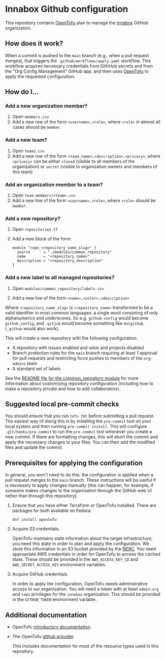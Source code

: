 # Innabox Github configuration

This repository contains [OpenTofu] plan to manage the [innabox] GitHub organization.


[innabox]: https://github.com/innabox
[opentofu]: https://opentofu.org/

## How does it work?

When a commit is pushed to the `main` branch (e.g., when a pull request merges), that triggers the `.github/workflows/apply.yaml` workflow. This workflow acquires necessary credentials from GithHub secrets and from the "Org Config Management" GitHub app, and then uses [OpenTofu] to apply the requested configuration.

## How do I...

### Add a new organization member?

1. Open `members.csv`
1. Add a new row of the form `<username>,<role>`, where `<role>` in almost all cases should be `member`.

### Add a new team?

1. Open `teams.csv`
1. Add a new row of the form `<team_name>,<description>,<privacy>`, where `<privacy>` can be either `closed` (visible to all members of the organization) or `secret` (visible to organization owners and members of this team)

### Add an organization member to a team?

1. Open `team-members/<team>.csv`
1. Add a new line of the form `<username>,<role>`, where `<role>` should be `member`.

### Add a new repository?

1. Open `repositories.tf`
1. Add a new block of the form:

    ```
    module "repo_<repository_name_slug>" {
      source      = "./modules/common_repository"
      name        = "<repository_name>"
      description = "<repository_description"
    }
    ```

### Add a new label to all managed repositories?

1. Open `modules/common_repository/labels.csv`

2. Add a new line of the form `<name>,<color>,<description>`

Where `<repository_name_slug>` is `<repository_name>` transformed to be a valid identifier in most common languages: a single word consisting of only alphanumerics and underscores. So e.g. `github-config` would become `github_config`, and `.gitjub` would become something like `dotgithub` (`_github` would also work).

This will create a new repository with the following configuration:

- A repository with issues enabled and wikis and projects disabled
- Branch protection rules for the `main` branch requiring at least 1 approval for pull requests and restricting force pushes to members of the `org-admins` team
- A standard set of labels

See the [README file for the common_repository module][common_repository] for more information about customizing repository configuration (including how to make a repository private and how to add collaborators).

[common_repository]: ./modules/common_repository/

## Suggested local pre-commit checks

You should ensure that you run `tofu fmt` before submitting a pull request. The easiest way of doing this is by installing the `pre-commit` tool on your local system and then running `pre-commit install`. This will configure `.git/hooks/pre-commit` to run the `pre-commit` tool whenever you create a new commit. If there are formatting changes, this will abort the commit and apply the necessary changes to your files. You can then add the modified files and update the commit.

## Prerequisites for applying the configuration

In general, you won't need to do this: the configuration is applied when a pull request merges to the `main` branch. These instructions will be useful if is necessary to apply changes manually (this can happen, for example, if someone makes changes to the organization through the GitHub web UI rather than through this repository).

1. Ensure that you have either Terraform or OpenTofu installed. There are packages for both available on Fedora:

    ```
    dnf install opentofu
    ```

1. Acquire S3 credentials.

    OpenTofu maintains state information about the target infrastructure; you need this state in order to plan and apply the configuration. We store this information in an S3 bucket provided by the [NERC]. You need appropriate AWS credentials in order for OpenTofu to access the cached state. These should be provided in the `AWS_ACCESS_KEY_ID` and `AWS_SECRET_ACCESS_KEY` environment variables.

1. Acquire GitHub credentials.

    In order to apply the configuration, OpenTofu needs administrative access to our organization. You will need a token with at least `admin:org` and `repo` privileges for the `innabox` organization. This should be provided in the `GITHUB_TOKEN` environment variable.

[nerc]: https://nerc.mghpcc.org/

## Additional documentation

- OpenTofu [introductory documentation](https://opentofu.org/docs/intro/).

- The OpenTofu [github provider](https://search.opentofu.org/provider/opentofu/github/v6.3.0).

  This includes documentation for most of the resource types used in this repository.
